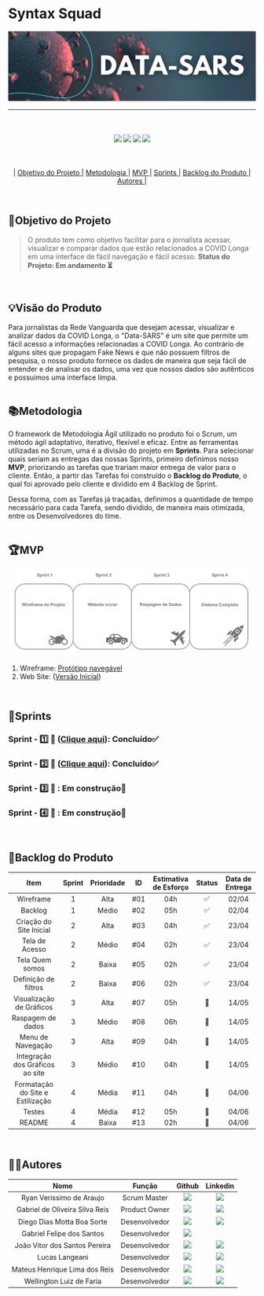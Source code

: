 # **Syntax Squad**
<p align="center">
      <img src="/documents/img/logoDataSars.png" alt="logo da DATA-SARS">
<br>
<hr>
<br>
<h4 align="center">
 <a href="https://trello.com/pt-BR?&aceid=&adposition=&adgroup=148159506607&campaign=19269516466&creative=641463051732&device=c&keyword=trello&matchtype=e&network=g&placement=&ds_kids=p74543507295&ds_e=GOOGLE&ds_eid=700000001557344&ds_e1=GOOGLE&gad=1&gclid=CjwKCAjw6IiiBhAOEiwALNqncf7LMdvvHQRYfJqN7Ar6MpY06WXKkjGvjZkDdOoWDNWaCxJubX9smRoCqZoQAvD_BwE&gclsrc=aw.ds" target="_blank"><img src="https://img.shields.io/badge/-Trello-%230077B5?style=for-the-badge&logo=Trello&logoColor=dark-blue" target="_blank"></a>   <a href="https://www.figma.com" target="_blank"><img src="https://img.shields.io/badge/-Figma-%23E4405F?style=for-the-badge&logo=Figma&logoColor=white" target="_blank"></a>  <a href="https://www.python.org/downloads/release/python-370/" target="_blank"><img src="https://img.shields.io/badge/-Python-%2388CE?style=for-the-badge&logo=Python&logoColor=white" target="_blank"></a> <a href="https://code.visualstudio.com" target="_blank"><img src="https://img.shields.io/badge/-Visual Studio Code-%2384CE?style=for-the-badge&logo=Visual Studio Code&logoColor=white" target="_blank"></a> 
</h4>
<br>
<p align="center">
    |
  <a href ="#objetivo-do-projeto">  Objetivo do Projeto </a>  |     
  <a href ="#metodologia"> Metodologia </a>  |
  <a href ="#mvp"> MVP </a>  |
  <a href ="#sprints"> Sprints </a>  |
  <a href ="#backlog-do-produto"> Backlog do Produto </a>  | 
  <a href ="#autores"> Autores </a>  |
</p>
</br>

## 📌Objetivo do Projeto
> O produto tem como objetivo facilitar para o jornalista acessar, visualizar e comparar dados que estão relacionados a COVID Longa em uma interface de fácil navegação e fácil acesso. 
> **Status do Projeto: Em andamento ⏳**

<br> 
  
## 💡Visão do Produto

Para jornalistas da Rede Vanguarda que desejam acessar, visualizar e analizar dados da COVID Longa, o "Data-SARS" é um site que permite um fácil acesso a informações relacionadas a COVID Longa. Ao contrário de alguns sites que propagam Fake News e que não possuem filtros de pesquisa, o nosso produto fornece os dados de maneira que seja fácil de entender e de analisar os dados, uma vez que nossos dados são autênticos e possuímos uma interface limpa.
<br> </br>

## 📚Metodologia

O framework de Metodologia Ágil utilizado no produto foi o Scrum, um método ágil adaptativo, iterativo, flexível e eficaz. Entre as ferramentas utilizadas no Scrum, uma é a divisão do projeto em **Sprints**. Para selecionar quais seriam as entregas das nossas Sprints, primeiro definimos nosso **MVP**, priorizando as tarefas que trariam maior entrega de valor para o cliente. Então, a partir das Tarefas foi construído o **Backlog do Produto**,  o qual foi aprovado pelo cliente e dividido em 4 Backlog de Sprint.

Dessa forma, com as Tarefas já traçadas, definimos a quantidade de tempo necessário para cada Tarefa, sendo dividido, de maneira mais otimizada, entre os Desenvolvedores do time.
<br>
</br>

## 🏆**MVP**

<p align="center">
      <img src="/documents/img/MVP.png" alt="MVP do Projeto">
<br>

1. Wireframe: [Protótipo navegável](https://www.figma.com/proto/Ox8KcNvkylAJDsWbpvBEIQ/COVID-longa?node-id=7-18&scaling=min-zoom&page-id=0%3A1&starting-point-node-id=7%3A18)
2. Web Site: ([Versão Inicial](src/))

      
<br> 

## 📅Sprints 

### Sprint - 1️⃣ 🎯 ([Clique aqui](/documents/Sprints/Sprint1)):  Concluído✅

### Sprint - 2️⃣ 🎯 ([Clique aqui](/documents/Sprints/Sprint2)):  Concluído✅

### Sprint - 3️⃣ 🎯 :  Em construção🚧

### Sprint - 4️⃣ 🎯 :  Em construção🚧

<br>

## 🌱Backlog do Produto

| Item                                                     | Sprint | Prioridade  | ID | Estimativa de Esforço | Status | Data de Entrega |
|:----------------------------------------------------------:|:--------:|:---------------------:|:----:|:-----:|:---:|:-----:|
| Wireframe                                                | 1      | Alta                | #01 | 04h | ✅  |  02/04            |    
| Backlog                                                  | 1      | Médio               | #02 | 05h | ✅  |  02/04            |
| Criação do Site Inicial                                  | 2      | Alta                | #03 | 04h | ✅  |  23/04            |
| Tela de Acesso                                           | 2      | Médio               | #04 | 02h | ✅  |  23/04            |
| Tela Quem somos                                          | 2      | Baixa               | #05 | 02h | ✅  |  23/04            |
| Definição de filtros                                     | 2      | Baixa               | #06 | 02h | ✅  |  23/04            |
| Visualização de Gráficos                                 | 3      | Alta                | #07 | 05h | 🚧  |  14/05            |
| Raspagem de dados                                        | 3      | Médio               | #08 | 06h | 🚧  |  14/05            |
| Menu de Navegação                                        | 3      | Alta                | #09 | 04h | 🚧  |  14/05            |
| Integração dos Gráficos ao site                          | 3      | Médio               | #10 | 04h | 🚧  |  14/05            |
| Formatação do Site e Estilização                         | 4      | Média               | #11 | 04h | 🚧  |  04/06            |
| Testes                                                   | 4      | Média               | #12 | 05h | 🚧  |  04/06            |
| README                                                   | 4      | Baixa               | #13 | 02h | 🚧  |  04/06            |
<br>

## 👨‍💻**Autores** 

|      Nome      |    Função       |                            Github                             |                           Linkedin                           |
| :--------------: | :-----------: | :----------------------------------------------------------: | :----------------------------------------------------------: |
|  Ryan Verissimo de Araujo     | Scrum Master  | <a href="https://github.com/ryanvdaraujo"><img src="https://img.shields.io/badge/GitHub-100000?style=for-the-badge&logo=github&logoColor=white"></a> | <a href="https://www.linkedin.com/in/ryan-verissimo-de-araujo-910925239/"><img src="https://img.shields.io/badge/LinkedIn-0077B5?style=for-the-badge&logo=linkedin&logoColor=white"></a> |
|  Gabriel de Oliveira Silva Reis    | Product Owner | <a href="https://github.com/b4hia"><img src="https://img.shields.io/badge/GitHub-100000?style=for-the-badge&logo=github&logoColor=white"></a> | <a href="https://www.linkedin.com/in/gabriel-de-oliveira-silva-reis-798447266/"><img src="https://img.shields.io/badge/LinkedIn-0077B5?style=for-the-badge&logo=linkedin&logoColor=white"></a> |
| Diego Dias Motta Boa Sorte | Desenvolvedor | <a href="https://github.com/diegoboasorte"><img src="https://img.shields.io/badge/GitHub-100000?style=for-the-badge&logo=github&logoColor=white"></a> | <a href="https://www.linkedin.com/in/diegoboasorte"><img src="https://img.shields.io/badge/LinkedIn-0077B5?style=for-the-badge&logo=linkedin&logoColor=white"></a> |
| Gabriel Felipe dos Santos  | Desenvolvedor | <a href="https://github.com/gabrielfsantos99"><img src="https://img.shields.io/badge/GitHub-100000?style=for-the-badge&logo=github&logoColor=white"></a> | 
| João Vitor dos Santos Pereira  | Desenvolvedor | <a href="https://github.com/JaovitoP"><img src="https://img.shields.io/badge/GitHub-100000?style=for-the-badge&logo=github&logoColor=white"></a> | <a href="https://www.linkedin.com/in/joaopereira18/"><img src="https://img.shields.io/badge/LinkedIn-0077B5?style=for-the-badge&logo=linkedin&logoColor=white"></a> |
| Lucas Langeani                  | Desenvolvedor | <a href="https://github.com/langeanith"><img src="https://img.shields.io/badge/GitHub-100000?style=for-the-badge&logo=github&logoColor=white"></a> | <a href="https://br.linkedin.com/in/lucaslangeani"><img src="https://img.shields.io/badge/LinkedIn-0077B5?style=for-the-badge&logo=linkedin&logoColor=white"></a>
| Mateus Henrique Lima dos Reis | Desenvolvedor | <a href="https://github.com/mhlreis"><img src="https://img.shields.io/badge/GitHub-100000?style=for-the-badge&logo=github&logoColor=white"></a> | <a href="https://br.linkedin.com/in/mhlreis"><img src="https://img.shields.io/badge/LinkedIn-0077B5?style=for-the-badge&logo=linkedin&logoColor=white"></a>
| Wellington Luiz de Faria   | Desenvolvedor | <a href="https://github.com/WellingtonLFaria"><img src="https://img.shields.io/badge/GitHub-100000?style=for-the-badge&logo=github&logoColor=white"></a> | <a href="https://br.linkedin.com/in/wellington-luiz-de-faria-92007425b"><img src="https://img.shields.io/badge/LinkedIn-0077B5?style=for-the-badge&logo=linkedin&logoColor=white"></a> |


    
